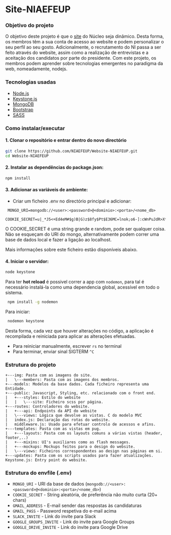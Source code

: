 # Site-NIAEFEUP

### Objetivo do projeto

O objetivo deste projeto é que o [site](https://ni.fe.up.pt) do Núcleo seja dinâmico. Desta forma, os membros têm a sua conta de acesso ao website e podem personalizar o seu perfil ao seu gosto. Adicionalmente, o recrutamento do NI passa a ser feito através do website, assim como a realização de entrevistas e a aceitação dos candidatos por parte do presidente. Com este projeto, os membros podem aprender sobre tecnologias emergentes no paradigma da web, nomeadamente, nodejs.

### Tecnologias usadas

* [Node.js](https://nodejs.org/en/])
* [Keystone.js](http://keystonejs.com/)
* [MongoDB](https://www.mongodb.com/)
* [Bootstrap](https://getbootstrap.com/)
* [SASS](http://sass-lang.com/)

### Como instalar/executar

#### 1. Clonar o repositório e entrar dentro do novo directório

  ```bash
  git clone https://github.com/NIAEFEUP/Website-NIAEFEUP.git
  cd Website-NIAEFEUP
  ```

#### 2. Instalar as dependências do package.json:

  ```bash
  npm install
  ```

#### 3. Adicionar as variáveis de ambiente:

* Criar um ficheiro .env no directório principal e adicionar:
```
 MONGO_URI=mongodb://<user>:<password>@<dominio>:<porta>/<nome_db>
 COOKIE_SECRET=u|_*J5<+Ed4eM#$g)B|G)z$8fy$Pt$E36MC=lnok;o6-]:cWnPuJdR>X*Z,bWDO
```
O COOKIE_SECRET é uma string grande e random, pode ser qualquer coisa.
Não se esqueçam do URI do mongo, alternativamente podem correr uma base de dados local e fazer a ligação ao localhost.

Mais informações sobre este ficheiro estão disponíveis abaixo.

#### 4. Iniciar o servidor:

  ```bash
  node keystone
  ```

  Para ter __hot reload__ é possivel correr a app com `nodemon`, para tal é necessário instalá-la como uma dependencia global, acessível em todo o sistema.

 ```bash
  npm install -g nodemon
  ```
Para iniciar:
 ```bash
  nodemon keystone
  ```

  Desta forma, cada vez que houver alterações no código, a aplicação é recompilada e reiniciada para aplicar as alterações efetuadas.

  - Para reiniciar manualmente, escrever `rs` no terminal
  - Para terminar, enviar sinal SIGTERM `^C` 

### Estrutura do projeto

```
+---img: Pasta com as imagens do site.
|   \---members: Pasta com as imagens dos membros.
+---models: Modelos da base dados. Cada ficheiro representa uma Entidade.
+---public: Javascript, Styling, etc. relacionado com o front end.
|   +---styles: Estilo do website
|   |   \---site: Ficheiro scss por página.
+---routes: Controladores do website.
|   +---api: Endpoints da API do website
|   \---views: Lógica que devolve as vistas. C do modelo MVC
|   index.js: Declaração das rotas do website.
|   middleware.js: Usado para efetuar controlo de acessos e afins.
+---templates: Pasta com as vistas em pug.
|   +---layouts: Pasta com os layouts comuns a várias vistas (header, footer,..)
|   +---mixins: UI's auxiliares como as flash messages.
|   +---mockups: Mockups feitos para o design do website.
|   \---views: Ficheiros correspondentes ao design nas páginas em si.
+---updates: Pasta com os scripts usados para fazer atualizações.
Keystone.js: Entry point do website.
```

### Estrutura do envfile (.env)
* `MONGO_URI` - URI da base de dados (```mongodb://<user>:<password>@<dominio>:<porta>/<nome_db>```)
* `COOKIE_SECRET` - String aleatória, de preferência não muito curta (20+ chars)
* `GMAIL_ADDRESS` - E-mail sender das respostas às candidaturas
* `GMAIL_PASS` - Password respetiva do e-mail acima
* `SLACK_INVITE` - Link do invite para Slack
* `GOOGLE_GROUPS_INVITE` - Link do invite para Google Groups
* `GOOGLE_DRIVE_INVITE` - Link do invite para Google Drive

